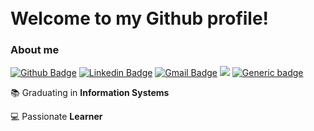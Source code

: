 <h1> <br/> Welcome to my Github profile! </h1>


### About me

[![Github Badge](https://img.shields.io/badge/-Github-000?style=flat-square&logo=Github&logoColor=white&link=https://github.com/gabrielrleal)](https://github.com/gabrielrleal)
[![Linkedin Badge](https://img.shields.io/badge/-LinkedIn-blue?style=flat-square&logo=Linkedin&logoColor=white&link=https://www.linkedin.com/in/gabrielrleal/)](https://www.linkedin.com/in/gabrielrleal/)
[![Gmail Badge](https://img.shields.io/badge/-Gmail-D14836?&style=flat-square&logo=Gmail&logoColor=white&link=mailto:gabrielxleal@gmail.com)](mailto:gabrielxleal@gmail.com)
![]([https://img.shields.io/badge/-gabriel--leal.medium.com-black)
[![Generic badge](https://img.shields.io/badge/-Medium-4c4c4c?style=flat-square&logo=Medium&logoColor=white)](https://gabriel-leal.medium.com/)
 


📚  Graduating in <b>Information Systems</b>

💻 Passionate <b>Learner</b>
